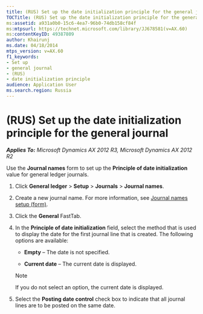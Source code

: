 ```yaml
---
title: (RUS) Set up the date initialization principle for the general journal
TOCTitle: (RUS) Set up the date initialization principle for the general journal
ms:assetid: a931a0b0-15c6-4ea7-96b0-74db158cf84f
ms:mtpsurl: https://technet.microsoft.com/library/JJ678581(v=AX.60)
ms:contentKeyID: 49387809
author: Khairunj
ms.date: 04/18/2014
mtps_version: v=AX.60
f1_keywords:
- Set up
- general journal
- (RUS)
- date initialization principle
audience: Application User
ms.search.region: Russia
---
```


# (RUS) Set up the date initialization principle for the general journal 


_**Applies To:** Microsoft Dynamics AX 2012 R3, Microsoft Dynamics AX 2012 R2_

Use the **Journal names** form to set up the **Principle of date initialization** value for general ledger journals.

1.  Click **General ledger** \> **Setup** \> **Journals** \> **Journal names**.

2.  Create a new journal name. For more information, see [Journal names setup (form)](https://technet.microsoft.com/library/aa552517\(v=ax.60\)).

3.  Click the **General** FastTab.

4.  In the **Principle of date initialization** field, select the method that is used to display the date for the first journal line that is created. The following options are available:
    
      - **Empty** – The date is not specified.
    
      - **Current date** – The current date is displayed.
    

    > [!NOTE]
    > <P>If you do not select an option, the current date is displayed.</P>



5.  Select the **Posting date control** check box to indicate that all journal lines are to be posted on the same date.

  


